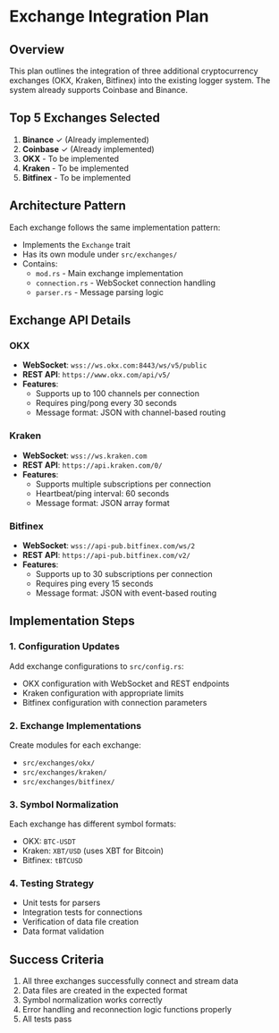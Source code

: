# Exchange Integration Plan

## Overview
This plan outlines the integration of three additional cryptocurrency exchanges (OKX, Kraken, Bitfinex) into the existing logger system. The system already supports Coinbase and Binance.

## Top 5 Exchanges Selected
1. **Binance** ✓ (Already implemented)
2. **Coinbase** ✓ (Already implemented)
3. **OKX** - To be implemented
4. **Kraken** - To be implemented
5. **Bitfinex** - To be implemented

## Architecture Pattern
Each exchange follows the same implementation pattern:
- Implements the `Exchange` trait
- Has its own module under `src/exchanges/`
- Contains:
  - `mod.rs` - Main exchange implementation
  - `connection.rs` - WebSocket connection handling
  - `parser.rs` - Message parsing logic

## Exchange API Details

### OKX
- **WebSocket**: `wss://ws.okx.com:8443/ws/v5/public`
- **REST API**: `https://www.okx.com/api/v5/`
- **Features**:
  - Supports up to 100 channels per connection
  - Requires ping/pong every 30 seconds
  - Message format: JSON with channel-based routing

### Kraken
- **WebSocket**: `wss://ws.kraken.com`
- **REST API**: `https://api.kraken.com/0/`
- **Features**:
  - Supports multiple subscriptions per connection
  - Heartbeat/ping interval: 60 seconds
  - Message format: JSON array format

### Bitfinex
- **WebSocket**: `wss://api-pub.bitfinex.com/ws/2`
- **REST API**: `https://api-pub.bitfinex.com/v2/`
- **Features**:
  - Supports up to 30 subscriptions per connection
  - Requires ping every 15 seconds
  - Message format: JSON with event-based routing

## Implementation Steps

### 1. Configuration Updates
Add exchange configurations to `src/config.rs`:
- OKX configuration with WebSocket and REST endpoints
- Kraken configuration with appropriate limits
- Bitfinex configuration with connection parameters

### 2. Exchange Implementations
Create modules for each exchange:
- `src/exchanges/okx/`
- `src/exchanges/kraken/`
- `src/exchanges/bitfinex/`

### 3. Symbol Normalization
Each exchange has different symbol formats:
- OKX: `BTC-USDT`
- Kraken: `XBT/USD` (uses XBT for Bitcoin)
- Bitfinex: `tBTCUSD`

### 4. Testing Strategy
- Unit tests for parsers
- Integration tests for connections
- Verification of data file creation
- Data format validation

## Success Criteria
1. All three exchanges successfully connect and stream data
2. Data files are created in the expected format
3. Symbol normalization works correctly
4. Error handling and reconnection logic functions properly
5. All tests pass